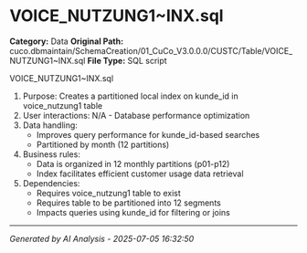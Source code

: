 # VOICE_NUTZUNG1~INX.sql

**Category:** Data
**Original Path:** cuco.dbmaintain/SchemaCreation/01_CuCo_V3.0.0.0/CUSTC/Table/VOICE_NUTZUNG1~INX.sql
**File Type:** SQL script

VOICE_NUTZUNG1~INX.sql
1. Purpose: Creates a partitioned local index on kunde_id in voice_nutzung1 table
2. User interactions: N/A - Database performance optimization
3. Data handling:
   - Improves query performance for kunde_id-based searches
   - Partitioned by month (12 partitions)
4. Business rules:
   - Data is organized in 12 monthly partitions (p01-p12)
   - Index facilitates efficient customer usage data retrieval
5. Dependencies:
   - Requires voice_nutzung1 table to exist
   - Requires table to be partitioned into 12 segments
   - Impacts queries using kunde_id for filtering or joins

---
*Generated by AI Analysis - 2025-07-05 16:32:50*
